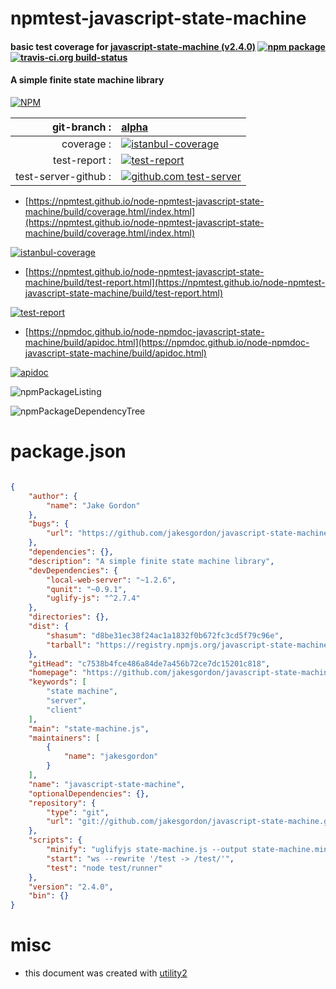 # npmtest-javascript-state-machine

#### basic test coverage for  [javascript-state-machine (v2.4.0)](https://github.com/jakesgordon/javascript-state-machine)  [![npm package](https://img.shields.io/npm/v/npmtest-javascript-state-machine.svg?style=flat-square)](https://www.npmjs.org/package/npmtest-javascript-state-machine) [![travis-ci.org build-status](https://api.travis-ci.org/npmtest/node-npmtest-javascript-state-machine.svg)](https://travis-ci.org/npmtest/node-npmtest-javascript-state-machine)

#### A simple finite state machine library

[![NPM](https://nodei.co/npm/javascript-state-machine.png?downloads=true&downloadRank=true&stars=true)](https://www.npmjs.com/package/javascript-state-machine)

| git-branch : | [alpha](https://github.com/npmtest/node-npmtest-javascript-state-machine/tree/alpha)|
|--:|:--|
| coverage : | [![istanbul-coverage](https://npmtest.github.io/node-npmtest-javascript-state-machine/build/coverage.badge.svg)](https://npmtest.github.io/node-npmtest-javascript-state-machine/build/coverage.html/index.html)|
| test-report : | [![test-report](https://npmtest.github.io/node-npmtest-javascript-state-machine/build/test-report.badge.svg)](https://npmtest.github.io/node-npmtest-javascript-state-machine/build/test-report.html)|
| test-server-github : | [![github.com test-server](https://npmtest.github.io/node-npmtest-javascript-state-machine/GitHub-Mark-32px.png)](https://npmtest.github.io/node-npmtest-javascript-state-machine/build/app/index.html) | | build-artifacts : | [![build-artifacts](https://npmtest.github.io/node-npmtest-javascript-state-machine/glyphicons_144_folder_open.png)](https://github.com/npmtest/node-npmtest-javascript-state-machine/tree/gh-pages/build)|

- [https://npmtest.github.io/node-npmtest-javascript-state-machine/build/coverage.html/index.html](https://npmtest.github.io/node-npmtest-javascript-state-machine/build/coverage.html/index.html)

[![istanbul-coverage](https://npmtest.github.io/node-npmtest-javascript-state-machine/build/screenCapture.buildCi.browser.%252Ftmp%252Fbuild%252Fcoverage.lib.html.png)](https://npmtest.github.io/node-npmtest-javascript-state-machine/build/coverage.html/index.html)

- [https://npmtest.github.io/node-npmtest-javascript-state-machine/build/test-report.html](https://npmtest.github.io/node-npmtest-javascript-state-machine/build/test-report.html)

[![test-report](https://npmtest.github.io/node-npmtest-javascript-state-machine/build/screenCapture.buildCi.browser.%252Ftmp%252Fbuild%252Ftest-report.html.png)](https://npmtest.github.io/node-npmtest-javascript-state-machine/build/test-report.html)

- [https://npmdoc.github.io/node-npmdoc-javascript-state-machine/build/apidoc.html](https://npmdoc.github.io/node-npmdoc-javascript-state-machine/build/apidoc.html)

[![apidoc](https://npmdoc.github.io/node-npmdoc-javascript-state-machine/build/screenCapture.buildCi.browser.%252Ftmp%252Fbuild%252Fapidoc.html.png)](https://npmdoc.github.io/node-npmdoc-javascript-state-machine/build/apidoc.html)

![npmPackageListing](https://npmtest.github.io/node-npmtest-javascript-state-machine/build/screenCapture.npmPackageListing.svg)

![npmPackageDependencyTree](https://npmtest.github.io/node-npmtest-javascript-state-machine/build/screenCapture.npmPackageDependencyTree.svg)



# package.json

```json

{
    "author": {
        "name": "Jake Gordon"
    },
    "bugs": {
        "url": "https://github.com/jakesgordon/javascript-state-machine/issues"
    },
    "dependencies": {},
    "description": "A simple finite state machine library",
    "devDependencies": {
        "local-web-server": "~1.2.6",
        "qunit": "~0.9.1",
        "uglify-js": "^2.7.4"
    },
    "directories": {},
    "dist": {
        "shasum": "d8be31ec38f24ac1a1832f0b672fc3cd5f79c96e",
        "tarball": "https://registry.npmjs.org/javascript-state-machine/-/javascript-state-machine-2.4.0.tgz"
    },
    "gitHead": "c7538b4fce486a84de7a456b72ce7dc15201c818",
    "homepage": "https://github.com/jakesgordon/javascript-state-machine",
    "keywords": [
        "state machine",
        "server",
        "client"
    ],
    "main": "state-machine.js",
    "maintainers": [
        {
            "name": "jakesgordon"
        }
    ],
    "name": "javascript-state-machine",
    "optionalDependencies": {},
    "repository": {
        "type": "git",
        "url": "git://github.com/jakesgordon/javascript-state-machine.git"
    },
    "scripts": {
        "minify": "uglifyjs state-machine.js --output state-machine.min.js --compress --mangle --stats",
        "start": "ws --rewrite '/test -> /test/'",
        "test": "node test/runner"
    },
    "version": "2.4.0",
    "bin": {}
}
```



# misc
- this document was created with [utility2](https://github.com/kaizhu256/node-utility2)
